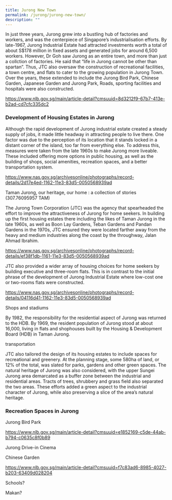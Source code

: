 ```yaml
---
title: Jurong New Town
permalink: /jurong/jurong-new-town/
description: ""
---
```

In just three years, Jurong grew into a bustling hub of factories and workers, and was the centerpiece of Singapore’s industrialisation efforts. By late-1967, Jurong Industrial Estate had attracted investments worth a total of about S$178 million in fixed assets and generated jobs for around 6,500 workers. However, Dr Goh saw Jurong as an entire town, and more than just a collction of factories. He said that “life in Jurong cannot be other than spartan”. Thus, JTC also oversaw the construction of recreational facilities, a town centre, and flats to cater to the growing population in Jurong Town. Over the years, these extended to include the Jurong Bird Park, Chinese Garden, Japanese Garden and Jurong Park, Roads, sporting facilities and hospitals were also constructed.

https://www.nlb.gov.sg/main/article-detail?cmsuuid=8d3212f9-67b7-413e-b2ad-cd7cfc335dc2

### **Development of Housing Estates in Jurong**

Although the rapid development of Jurong industrial estate created a steady supply of jobs, it made little headway in attracting people to live there. One factor was due to the perception of its location that it stands locked in a distant corner of the island, too far from everything else. To address this, measures were taken from the late 1960s to make Jurong more liveable. These included offering more options in public housing, as well as the building of shops, social amenities, recreation spaces, and a better transportation system.

https://www.nas.gov.sg/archivesonline/photographs/record-details/2d17e4ed-1162-11e3-83d5-0050568939ad

Taman Jurong, our heritage, our home : a collection of stories (307.76095957 TAM)

The Jurong Town Corporation (JTC) was the agency that spearheaded the effort to improve the attractiveness of Jurong for home seekers. In building up the first housing estates there including the likes of Taman Jurong in the late 1960s, as well as Boon Lay Gardens, Teban Gardens and Pandan Gardens in the 1970s, JTC ensured they were located farther away from the heavy and medium industries along the coast by the throughway, Jalan Ahmad Ibrahim.

https://www.nas.gov.sg/archivesonline/photographs/record-details/ef38f1db-1161-11e3-83d5-0050568939ad

JTC also provided a wider array of housing choices for home seekers by building executive and three-room flats. This is in contrast to the initial phrase of the development of Jurong Industrial Estate where low-cost one or two-rooms flats were constructed. 

https://www.nas.gov.sg/archivesonline/photographs/record-details/04116d41-1162-11e3-83d5-0050568939ad

Shops and stadiums

By 1982, the responsibility for the residential aspect of Jurong was returned to the HDB. By 1969, the resident population of Jurong stood at about 16,000, living in flats and shophouses built by the Housing & Development Board (HDB) in Taman Jurong. 

transportation

JTC also tailored the design of its housing estates to include spaces for recreational and greenery. At the planning stage, some 580ha of land, or 12% of the total, was slated for parks, gardens and other green spaces. The natural heritage of Jurong was also considered, with the upper Sungei Jurong area demarcated as a buffer zone between the industrial and residential areas. Tracts of trees, shrubbery and grass field also separated the two areas. These efforts added a green aspect to the industrial character of Jurong, while also preserving a slice of the area’s natural heritage.

### **Recreation Spaces in Jurong**

Jurong Bird Park

https://www.nlb.gov.sg/main/article-detail?cmsuuid=e1852169-c5de-44ab-b794-c0635c8f0b89

Jurong Drive-in Cinema

Chinese Garden

https://www.nlb.gov.sg/main/article-detail?cmsuuid=f7c83ad6-8985-4027-b203-63409d028204

Schools?

Makan?